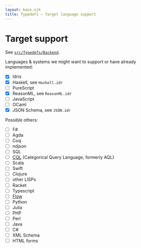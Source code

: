 ```yaml
---
layout: base.njk
title: Typedefs — Target language support
---
```


<!-- hide the dots on the checklist fox extra good looks -->
<style>li { list-style-type: none; }</style>

# Target support

See [`src/Typedefs/Backend`](https://github.com/typedefs/typedefs/tree/master/src/Typedefs/Backend).

Languages & systems we might want to support or have already implemented:

- [x] Idris
- [x] Haskell, see `Haskell.idr`
- [ ] PureScript
- [x] ReasonML, see `ReasonML.idr`
- [ ] JavaScript
- [ ] OCaml
- [x] JSON Schema, see `JSON.idr`

Possible others:

- [ ] F#
- [ ] Agda
- [ ] Coq
- [ ] ndjson
- [ ] SQL
- [ ] [CQL](http://catinf.com/) (Categorical Query Language, formerly AQL)
- [ ] Scala
- [ ] Swift
- [ ] Clojure
- [ ] other LISPs
- [ ] Racket
- [ ] Typescript
- [ ] [Flow](https://flow.org/)
- [ ] Python
- [ ] Julia
- [ ] PHP
- [ ] Perl
- [ ] Java
- [ ] C#
- [ ] XML Schema
- [ ] HTML forms
